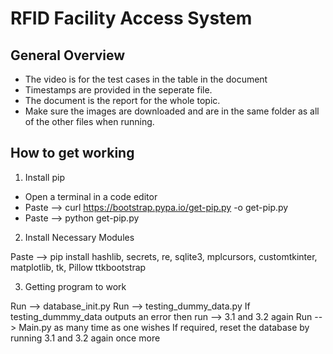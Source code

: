# RFID Facility Access System
## General Overview
* The video is for the test cases in the table in the document
* Timestamps are provided in the seperate file.
* The document is the report for the whole topic.
* Make sure the images are downloaded and are in the same folder as all of the other files when running.

## How to get working
1. Install pip

* Open a terminal in a code editor
* Paste --> curl https://bootstrap.pypa.io/get-pip.py -o get-pip.py
* Paste --> python get-pip.py

2. Install Necessary Modules

Paste --> pip install hashlib, secrets, re, sqlite3, mplcursors, customtkinter, matplotlib, tk, Pillow ttkbootstrap

3. Getting program to work

Run --> database_init.py
Run --> testing_dummy_data.py
If testing_dummmy_data outputs an error then run --> 3.1 and 3.2 again
Run --> Main.py as many time as one wishes
If required, reset the database by running 3.1 and 3.2 again once more
